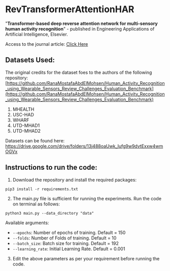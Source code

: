 # RevTransformerAttentionHAR
"**Transformer-based deep reverse attention network for multi-sensory human activity recognition**" - published in Engineering Applications of Artificial Intelligence, Elsevier.

Access to the journal article: [Click Here](https://www.sciencedirect.com/science/article/pii/S0952197623003342)


## Datasets Used:
The original credits for the dataset foes to the authors of the following repository: [https://github.com/RanaMostafaAbdElMohsen/Human_Activity_Recognition_using_Wearable_Sensors_Review_Challenges_Evaluation_Benchmark](https://github.com/RanaMostafaAbdElMohsen/Human_Activity_Recognition_using_Wearable_Sensors_Review_Challenges_Evaluation_Benchmark)
1. MHEALTH
2. USC-HAD
3. WHARF
4. UTD-MHAD1
5. UTD-MHAD2

Datasets can be found here: https://drive.google.com/drive/folders/13j488oaUwk_lufg9w9dvtExxw4wmOGVx 

## Instructions to run the code:

1. Download the repository and install the required packages:
```
pip3 install -r requirements.txt
```
2. The main.py file is sufficient for running the experiments. Run the code on terminal as follows:
```
python3 main.py --data_directory "data"
```
Available arguments:
- `--epochs`: Number of epochs of training. Default = 150
- `--folds`: Number of Folds of training. Default = 10
- `--batch_size`: Batch size for training. Default = 192
- `--learning_rate`: Initial Learning Rate. Default = 0.001
3. Edit the above parameters as per your requirement before running the code.
